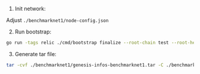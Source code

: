 1. Init network:

Adjust `./benchmarknet1/node-config.json`

2. Run bootstrap:

```sh
go run -tags relic ./cmd/bootstrap finalize --root-chain test --root-height 0 --root-parent 0000000000000000000000000000000000000000000000000000000000000000 --root-commit 0000000000000000000000000000000000000000000000000000000000000000 --config ./benchmarknet1/node-config.json -o ./benchmarknet1/bootstrap --fast-kg --partner-dir ./benchmarknet1/partner-nodes --partner-stakes ./benchmarknet1/partner-stakes.json --collection-clusters 1
```

3. Generate tar file:

```sh
tar -cvf ./benchmarknet1/genesis-infos-benchmarknet1.tar -C ./benchmarknet1/bootstrap .
```
